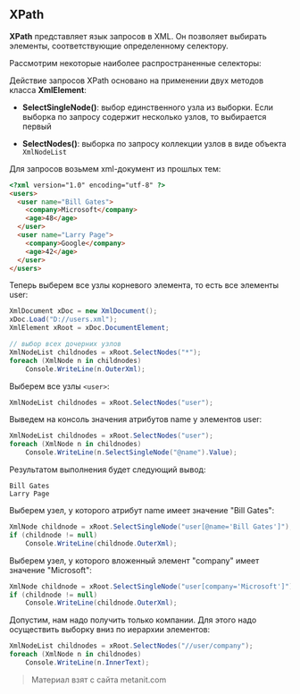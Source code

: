 ## XPath

**XPath** представляет язык запросов в XML. Он позволяет выбирать элементы, соответствующие определенному селектору.

Рассмотрим некоторые наиболее распространенные селекторы:

Действие запросов XPath основано на применении двух методов класса **XmlElement**:

- **SelectSingleNode()**: выбор единственного узла из выборки. Если выборка по запросу содержит несколько узлов, то выбирается первый

- **SelectNodes()**: выборка по запросу коллекции узлов в виде объекта `XmlNodeList`

Для запросов возьмем xml-документ из прошлых тем:

```html
<?xml version="1.0" encoding="utf-8" ?>
<users>
  <user name="Bill Gates">
    <company>Microsoft</company>
    <age>48</age>
  </user>
  <user name="Larry Page">
    <company>Google</company>
    <age>42</age>
  </user>
</users>
```

Теперь выберем все узлы корневого элемента, то есть все элементы user:

```cs
XmlDocument xDoc = new XmlDocument();
xDoc.Load("D://users.xml");
XmlElement xRoot = xDoc.DocumentElement;

// выбор всех дочерних узлов
XmlNodeList childnodes = xRoot.SelectNodes("*");
foreach (XmlNode n in childnodes)
    Console.WriteLine(n.OuterXml);
```

Выберем все узлы `<user>`:

```cs
XmlNodeList childnodes = xRoot.SelectNodes("user");
```

Выведем на консоль значения атрибутов name у элементов user:

```cs
XmlNodeList childnodes = xRoot.SelectNodes("user");
foreach (XmlNode n in childnodes)
    Console.WriteLine(n.SelectSingleNode("@name").Value);
```

Результатом выполнения будет следующий вывод:

```
Bill Gates
Larry Page
```

Выберем узел, у которого атрибут name имеет значение "Bill Gates":

```cs
XmlNode childnode = xRoot.SelectSingleNode("user[@name='Bill Gates']");
if (childnode != null)
    Console.WriteLine(childnode.OuterXml);
```

Выберем узел, у которого вложенный элемент "company" имеет значение "Microsoft":

```cs
XmlNode childnode = xRoot.SelectSingleNode("user[company='Microsoft']");
if (childnode != null)
    Console.WriteLine(childnode.OuterXml);
```

Допустим, нам надо получить только компании. Для этого надо осуществить выборку вниз по иерархии элементов:

```cs
XmlNodeList childnodes = xRoot.SelectNodes("//user/company");
foreach (XmlNode n in childnodes)
    Console.WriteLine(n.InnerText);
```


> Материал взят с сайта metanit.com